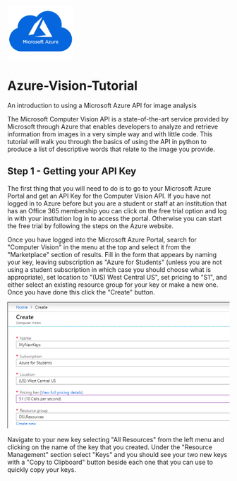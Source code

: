 <img src="azure-logo.png" alt="Logo" width="150px" hight="150px">

# Azure-Vision-Tutorial
An introduction to using a Microsoft Azure API for image analysis



The Microsoft Computer Vision API is a state-of-the-art service provided by Microsoft through Azure that enables developers to analyze and retrieve information from images in a very simple way and with little code. This tutorial will walk you through the basics of using the API in python to produce a list of descriptive words that relate to the image you provide.


## Step 1 - Getting your API Key

The first thing that you will need to do is to go to your Microsoft Azure Portal and get an API Key for the Computer Vision API.  If you have not logged in to Azure before but you are a student or staff at an institution that has an Office 365 membership you can click on the free trial option and log in with your institution log in to access the portal.  Otherwise you can start the free trial by following the steps on the Azure website.
  
Once you have logged into the Microsoft Azure Portal, search for "Computer Vision" in the menu at the top and select it from the "Marketplace" section of results.  Fill in the form that appears by naming your key, leaving subscription as "Azure for Students" (unless you are not using a student subscription in which case you should choose what is appropriate), set location to "(US) West Central US", set pricing to "S1", and either select an existing resource group for your key or make a new one.  Once you have done this click the "Create" button.
  
![Screenshot 1][scrn1]

Navigate to your new key selecting "All Resources" from the left menu and clicking on the name of the key that you created.  Under the "Resource Management" section select "Keys" and you should see your two new keys with a "Copy to Clipboard" button beside each one that you can use to quickly copy your keys.
















[scrn1]: azure-vision-scrn1.png